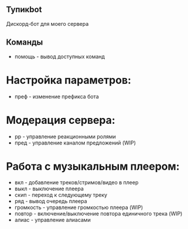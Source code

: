 ## Тупикbot
Дискорд-бот для моего сервера
## Команды
- помощь - вывод доступных команд
# Настройка параметров:
- преф - изменение префикса бота
# Модерация сервера:
- рр - управление реакционными ролями
- пред - управление каналом предложений (WIP)
# Работа с музыкальным плеером:
- вкл - добавление треков/стримов/видео в плеер
- выкл - выключение плеера
- скип - переход к следующему треку
- ряд - вывод очередь плеера
- громкость - управление громкостью плеера (WIP)
- повтор - включение/выключение повтора единичного трека (WIP)
- алиас - управление алиасами